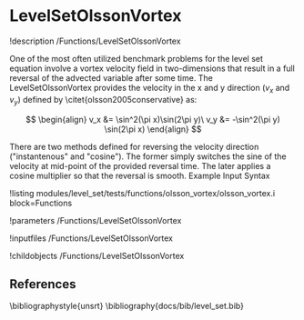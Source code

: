 # LevelSetOlssonVortex

!description /Functions/LevelSetOlssonVortex

One of the most often utilized benchmark problems for the level set equation involve a vortex velocity field in two-dimensions that result in a full reversal of the advected variable after some time. The LevelSetOlssonVortex provides the velocity in the x and y direction ($v_x$ and $v_y$) defined by \citet{olsson2005conservative} as:

$$ \begin{align} v_x &= \sin^2(\pi x)\sin(2\pi y)\ v_y &= -\sin^2(\pi y) \sin(2\pi x) \end{align} $$

There are two methods defined for reversing the velocity direction ("instantenous" and "cosine"). The former simply switches the sine of the velocity at mid-point of the provided reversal time. The later applies a cosine multiplier so that the reversal is smooth.
Example Input Syntax

!listing modules/level_set/tests/functions/olsson_vortex/olsson_vortex.i block=Functions

!parameters /Functions/LevelSetOlssonVortex

!inputfiles /Functions/LevelSetOlssonVortex

!childobjects /Functions/LevelSetOlssonVortex

## References
\bibliographystyle{unsrt}
\bibliography{docs/bib/level_set.bib}
